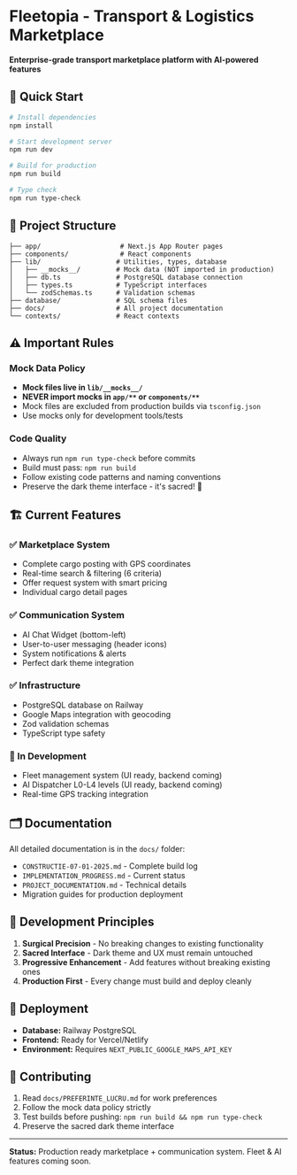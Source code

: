 # Fleetopia - Transport & Logistics Marketplace

**Enterprise-grade transport marketplace platform with AI-powered features**

## 🚀 Quick Start

```bash
# Install dependencies
npm install

# Start development server
npm run dev

# Build for production
npm run build

# Type check
npm run type-check
```

## 📁 Project Structure

```
├── app/                    # Next.js App Router pages
├── components/             # React components
├── lib/                   # Utilities, types, database
│   ├── __mocks__/         # Mock data (NOT imported in production)
│   ├── db.ts              # PostgreSQL database connection
│   ├── types.ts           # TypeScript interfaces
│   └── zodSchemas.ts      # Validation schemas
├── database/              # SQL schema files
├── docs/                  # All project documentation
└── contexts/              # React contexts
```

## ⚠️ Important Rules

### Mock Data Policy
- **Mock files live in `lib/__mocks__/`**
- **NEVER import mocks in `app/**` or `components/**`**
- Mock files are excluded from production builds via `tsconfig.json`
- Use mocks only for development tools/tests

### Code Quality
- Always run `npm run type-check` before commits
- Build must pass: `npm run build`
- Follow existing code patterns and naming conventions
- Preserve the dark theme interface - it's sacred! 🎨

## 🏗️ Current Features

### ✅ Marketplace System
- Complete cargo posting with GPS coordinates
- Real-time search & filtering (6 criteria)
- Offer request system with smart pricing
- Individual cargo detail pages

### ✅ Communication System
- AI Chat Widget (bottom-left)
- User-to-user messaging (header icons)
- System notifications & alerts
- Perfect dark theme integration

### ✅ Infrastructure
- PostgreSQL database on Railway
- Google Maps integration with geocoding
- Zod validation schemas
- TypeScript type safety

### 🚧 In Development
- Fleet management system (UI ready, backend coming)
- AI Dispatcher L0-L4 levels (UI ready, backend coming)
- Real-time GPS tracking integration

## 🗂️ Documentation

All detailed documentation is in the `docs/` folder:
- `CONSTRUCTIE-07-01-2025.md` - Complete build log
- `IMPLEMENTATION_PROGRESS.md` - Current status
- `PROJECT_DOCUMENTATION.md` - Technical details
- Migration guides for production deployment

## 🎯 Development Principles

1. **Surgical Precision** - No breaking changes to existing functionality
2. **Sacred Interface** - Dark theme and UX must remain untouched
3. **Progressive Enhancement** - Add features without breaking existing ones
4. **Production First** - Every change must build and deploy cleanly

## 🚀 Deployment

- **Database:** Railway PostgreSQL
- **Frontend:** Ready for Vercel/Netlify
- **Environment:** Requires `NEXT_PUBLIC_GOOGLE_MAPS_API_KEY`

## 🤝 Contributing

1. Read `docs/PREFERINTE_LUCRU.md` for work preferences
2. Follow the mock data policy strictly
3. Test builds before pushing: `npm run build && npm run type-check`
4. Preserve the sacred dark theme interface

---

**Status:** Production ready marketplace + communication system. Fleet & AI features coming soon.